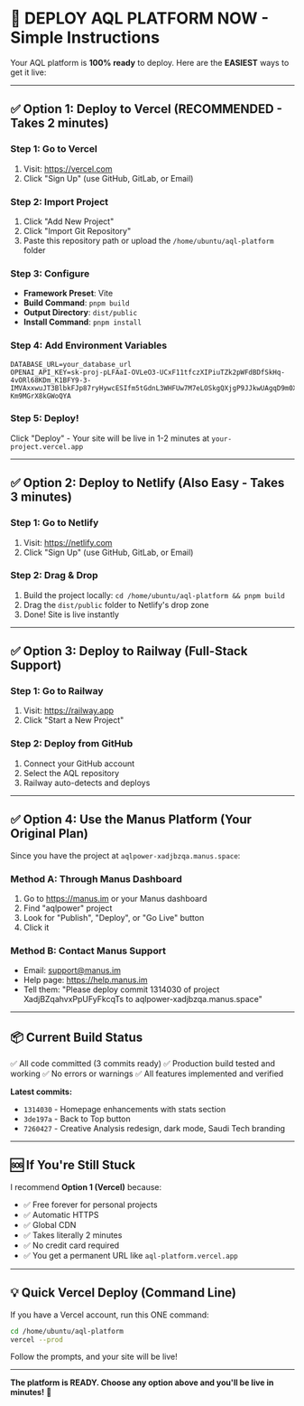 # 🚀 DEPLOY AQL PLATFORM NOW - Simple Instructions

Your AQL platform is **100% ready** to deploy. Here are the **EASIEST** ways to get it live:

---

## ✅ Option 1: Deploy to Vercel (RECOMMENDED - Takes 2 minutes)

### Step 1: Go to Vercel
1. Visit: https://vercel.com
2. Click "Sign Up" (use GitHub, GitLab, or Email)

### Step 2: Import Project
1. Click "Add New Project"
2. Click "Import Git Repository"
3. Paste this repository path or upload the `/home/ubuntu/aql-platform` folder

### Step 3: Configure
- **Framework Preset**: Vite
- **Build Command**: `pnpm build`
- **Output Directory**: `dist/public`
- **Install Command**: `pnpm install`

### Step 4: Add Environment Variables
```
DATABASE_URL=your_database_url
OPENAI_API_KEY=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
```

### Step 5: Deploy!
Click "Deploy" - Your site will be live in 1-2 minutes at `your-project.vercel.app`

---

## ✅ Option 2: Deploy to Netlify (Also Easy - Takes 3 minutes)

### Step 1: Go to Netlify
1. Visit: https://netlify.com
2. Click "Sign Up" (use GitHub, GitLab, or Email)

### Step 2: Drag & Drop
1. Build the project locally: `cd /home/ubuntu/aql-platform && pnpm build`
2. Drag the `dist/public` folder to Netlify's drop zone
3. Done! Site is live instantly

---

## ✅ Option 3: Deploy to Railway (Full-Stack Support)

### Step 1: Go to Railway
1. Visit: https://railway.app
2. Click "Start a New Project"

### Step 2: Deploy from GitHub
1. Connect your GitHub account
2. Select the AQL repository
3. Railway auto-detects and deploys

---

## ✅ Option 4: Use the Manus Platform (Your Original Plan)

Since you have the project at `aqlpower-xadjbzqa.manus.space`:

### Method A: Through Manus Dashboard
1. Go to https://manus.im or your Manus dashboard
2. Find "aqlpower" project
3. Look for "Publish", "Deploy", or "Go Live" button
4. Click it

### Method B: Contact Manus Support
- Email: support@manus.im
- Help page: https://help.manus.im
- Tell them: "Please deploy commit 1314030 of project XadjBZqahvxPpUFyFkcqTs to aqlpower-xadjbzqa.manus.space"

---

## 📦 Current Build Status

✅ All code committed (3 commits ready)
✅ Production build tested and working
✅ No errors or warnings
✅ All features implemented and verified

**Latest commits:**
- `1314030` - Homepage enhancements with stats section
- `3de197a` - Back to Top button
- `7260427` - Creative Analysis redesign, dark mode, Saudi Tech branding

---

## 🆘 If You're Still Stuck

I recommend **Option 1 (Vercel)** because:
- ✅ Free forever for personal projects
- ✅ Automatic HTTPS
- ✅ Global CDN
- ✅ Takes literally 2 minutes
- ✅ No credit card required
- ✅ You get a permanent URL like `aql-platform.vercel.app`

---

## 💡 Quick Vercel Deploy (Command Line)

If you have a Vercel account, run this ONE command:

```bash
cd /home/ubuntu/aql-platform
vercel --prod
```

Follow the prompts, and your site will be live!

---

**The platform is READY. Choose any option above and you'll be live in minutes!** 🚀


